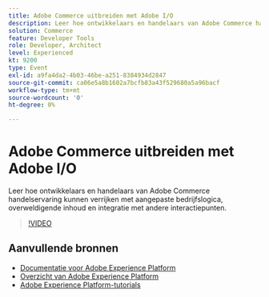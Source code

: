 ```yaml
---
title: Adobe Commerce uitbreiden met Adobe I/O
description: Leer hoe ontwikkelaars en handelaars van Adobe Commerce handelservaring kunnen verrijken met aangepaste bedrijfslogica, overweldigende inhoud en integratie met andere interactiepunten.
solution: Commerce
feature: Developer Tools
role: Developer, Architect
level: Experienced
kt: 9200
type: Event
exl-id: a9fa4da2-4b03-46be-a251-8384934d2847
source-git-commit: ca06e5a8b1602a7bcfb83a43f529680a5a96bacf
workflow-type: tm+mt
source-wordcount: '0'
ht-degree: 0%

---
```


# Adobe Commerce uitbreiden met Adobe I/O

Leer hoe ontwikkelaars en handelaars van Adobe Commerce handelservaring kunnen verrijken met aangepaste bedrijfslogica, overweldigende inhoud en integratie met andere interactiepunten.

>[!VIDEO](https://video.tv.adobe.com/v/337727/?quality=12&learn=on&hidetitle=true)

## Aanvullende bronnen

- [Documentatie voor Adobe Experience Platform](https://experienceleague.adobe.com/docs/experience-platform.html)
- [Overzicht van Adobe Experience Platform](https://experienceleague.adobe.com/docs/experience-platform/landing/home.html)
- [Adobe Experience Platform-tutorials](https://experienceleague.adobe.com/docs/platform-learn/tutorials/overview.html?lang=nl)
